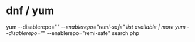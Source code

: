dnf / yum
=========

yum --disablerepo="*" --enablerepo="remi-safe" list available | more
yum --disablerepo="*" --enablerepo="remi-safe" search php